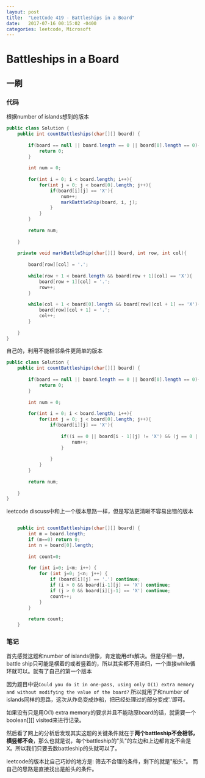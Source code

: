 ```yaml
---
layout: post
title:  "LeetCode 419 - Battleships in a Board"
date:   2017-07-16 00:15:02 -0400
categories: leetcode, Microsoft
---
```


# Battleships in a Board

## 一刷

### 代码

根据number of islands想到的版本
```java
public class Solution {
    public int countBattleships(char[][] board) {
        
        if(board == null || board.length == 0 || board[0].length == 0){
            return 0;
        }
        
        int num = 0;
        
        for(int i = 0; i < board.length; i++){
            for(int j = 0; j < board[0].length; j++){
                if(board[i][j] == 'X'){
                    num++;
                    markBattleShip(board, i, j);
                }
            }
        }
        
        return num;
        
    }
    
    private void markBattleShip(char[][] board, int row, int col){
        
        board[row][col] = '.';
        
        while(row + 1 < board.length && board[row + 1][col] == 'X'){
            board[row + 1][col] = '.';
            row++;
        }
        
        while(col + 1 < board[0].length && board[row][col + 1] == 'X'){
            board[row][col + 1] = '.';
            col++;
        }
        
    }
}
```

自己的，利用不能相邻条件更简单的版本
```java
public class Solution {
    public int countBattleships(char[][] board) {
        
        if(board == null || board.length == 0 || board[0].length == 0){
            return 0;
        }
        
        int num = 0;
        
        for(int i = 0; i < board.length; i++){
            for(int j = 0; j < board[0].length; j++){
                if(board[i][j] == 'X'){
                    
                    if((i == 0 || board[i - 1][j] != 'X') && (j == 0 || board[i][j - 1] != 'X')){
                        num++;
                    }
                    
                }
            }
        }
        
        return num;
        
    }
}
```

leetcode discuss中和上一个版本思路一样，但是写法更清晰不容易出错的版本
```java

    public int countBattleships(char[][] board) {
        int m = board.length;
        if (m==0) return 0;
        int n = board[0].length;
        
        int count=0;
        
        for (int i=0; i<m; i++) {
            for (int j=0; j<n; j++) {
                if (board[i][j] == '.') continue;
                if (i > 0 && board[i-1][j] == 'X') continue;
                if (j > 0 && board[i][j-1] == 'X') continue;
                count++;
            }
        }
        
        return count;
    }
```

### 笔记

首先感觉这题和number of islands很像，肯定能用dfs解决。但是仔细一想，battle ship只可能是横着的或者竖着的，所以其实都不用递归，一个直接while循环就可以。就有了自己的第一个版本

因为题目中说`Could you do it in one-pass, using only O(1) extra memory and without modifying the value of the board?`
所以就用了和number of islands同样的思路，这次从炸岛变成炸船，把已经处理过的部分变成'.'即可。

如果没有只是用O(1) extra memory的要求并且不能动原board的话，就需要一个boolean[][] visited来进行记录。


然后看了网上的分析后发现其实这题的关键条件就在于**两个battleship不会相邻，横竖都不会**，那么也就是说，每个battleship的"头"的左边和上边都肯定不会是X。所以我们只要去数battleship的头就可以了。

leetcode的版本比自己巧妙的地方是:
筛去不合理的条件，剩下的就是"船头"。
而自己的思路是直接找出是船头的条件。


